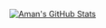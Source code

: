 [![Aman's GitHub Stats](https://github-readme-stats.vercel.app/api?username=CtrlFiveCode&show_icons=true&theme=vision-friendly-dark&bg_color=00000000&include_all_commits=true)](https://github.com/anuraghazra/github-readme-stats)

